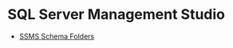 # SQL Server Management Studio
- [SSMS Schema Folders](https://github.com/nicholas-ross/SSMS-Schema-Folders)